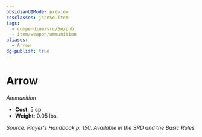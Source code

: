```yaml
---
obsidianUIMode: preview
cssclasses: json5e-item
tags:
  - compendium/src/5e/phb
  - item/weapon/ammunition
aliases:
  - Arrow
dg-publish: true
---
```

# Arrow
*Ammunition*  

- **Cost**: 5 cp
- **Weight**: 0.05 lbs.

*Source: Player's Handbook p. 150. Available in the SRD and the Basic Rules.*